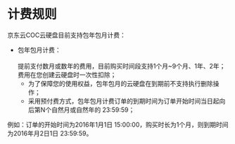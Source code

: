 # 计费规则

京东云COC云硬盘目前支持包年包月计费：

- 包年包月计费：<br><br>
提前支付数月或数年的费用，目前购买时间段支持1个月~9个月、1年、2年；费用在您创建云硬盘时一次性扣除；
	- 为了保障您的使用权益，包年包月的云硬盘在到期前不支持执行删除操作；
	- 采用预付费方式，包年包月计费订单的到期时间为订单开始时间当日起向后第N个自然月或自然年的 23:59:59；

例如：订单的开始时间为2016年1月1日 15:00:00，购买时长为1个月，则到期时间为2016年月2日1日 23:59:59。
